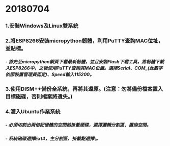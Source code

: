 # 20180704
### 1.安裝Windows及Linux雙系統
### 2.將ESP8266安裝micropython韌體，利用PuTTY查詢MAC位址，並貼標。
##### - 首先至micropython網頁下載最新韌體，並且安裝Flash下載工具，將韌體下載入ESP8266中，之後使用PuTTY查詢其MAC位置。選擇Serial、COM_(此數字依照裝置管理員而定)、Speed輸入115200。
### 3.使用DISM++備份全系統，再將其還原。(注意：勿將備份檔案置入目標磁碟，否則檔案將遺失。)
### 4.灌入Ubuntu作業系統
##### - 必須切割出兩倍記憶體的空間給掛載硬碟，選擇邏輯分割區、置換空間。
##### - 系統磁碟選擇Ext4，主分割區、掛載點選擇\。
